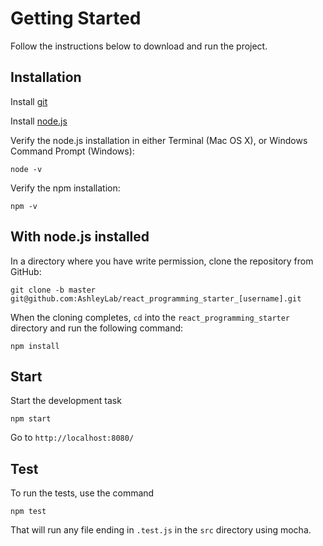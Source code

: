# Getting Started
Follow the instructions below to download and run the project.

## Installation
Install <a href="https://git-scm.com/downloads">git</a>

Install <a href="https://nodejs.org/en/download/">node.js</a>

Verify the node.js installation in either Terminal (Mac OS X), or Windows Command Prompt (Windows):
```
node -v
```
Verify the npm installation: 
```
npm -v
```

## With node.js installed
In a directory where you have write permission, clone the repository from GitHub:

```
git clone -b master git@github.com:AshleyLab/react_programming_starter_[username].git
```

When the cloning completes, `cd` into the `react_programming_starter` directory and run the following command:

```
npm install
```
## Start
Start the development task

```
npm start
```

Go to `http://localhost:8080/`

## Test

To run the tests, use the command

```
npm test
```

That will run any file ending in `.test.js` in the `src` directory using mocha.

